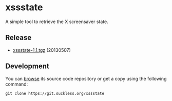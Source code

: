 xssstate
========
A simple tool to retrieve the X screensaver state. 

Release
-------

* [xssstate-1.1.tgz](//dl.suckless.org/tools/xssstate-1.1.tar.gz)
  (20130507)

Development
-----------
You can [browse](//git.suckless.org/xssstate) its source code repository
or get a copy using the following command:

	git clone https://git.suckless.org/xssstate
